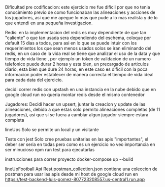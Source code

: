 Dificultad pre codificacion:
este ejercicio me fue dificil por que no tenia conocimiento previo de como funcionaban las alineaciones y acciones de los jugadores, asi que me apegue lo mas que pude a lo mas realista y de lo que entendi en una pequeña investigacion.

Redis:
en la implementacion del redis es muy dependiente de que tan "caliente" o que tan usada sera dependiendo del eschema, coloque por default 15 dias a todos, para asi en lo que se puede intuir con los requerimientos los que sean menos usados solos se iran eliminando del redis, en un caso de la vida real se tiene que analizar el uso de la data y que tiempo de vida tiene , por ejemplo un token de validacion de un numero telefonico puede durar 2 horas y esta bien, un precargado de articulos diario, esta bien que dure 24 horas, en este caso es dificil con la poca informacion poder establecer de manera correcta el tiempo de vida ideal para cada data del ejercicio.

decidi correr redis con upstash en una instancia en la nube debido que en google cloud run no queria montar redis desde el mismo contenedor

Jugadores:
Decidi hacer un upsert, juntar la creacion y update de las alineaciones, debido a que estas solo permito alineaciones completas (de 11 jugadores), asi que si se fuera a cambiar algun jugador siempre estara completa

lineUps
Solo se permite un local y un visitante

Tests con jest
Solo cree pruebas unitarias en las apis "importantes", el deber ser seria en todas pero como es un ejercicio no veo importancia en ser minucioso
npm run test para ejecutarlas

instrucciones para correr proyecto
docker-compose up --build

lineUpFootball Api Rest.postman_collection.json contiene una coleccion de postman para usar las apis desde mi host de google cloud run
en https://test-backend-luis-gomez-807723208557.us-central1.run.app